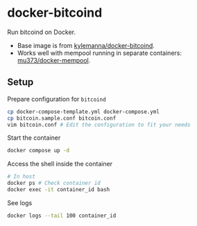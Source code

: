 # docker-bitcoind

Run bitcoind on Docker.
- Base image is from [kylemanna/docker-bitcoind](https://github.com/kylemanna/docker-bitcoind).
- Works well with mempool running in separate containers: [mu373/docker-mempool](https://github.com/mu373/docker-mempool).

## Setup
Prepare configuration for `bitcoind`
```sh
cp docker-compose-template.yml docker-compose.yml
cp bitcoin.sample.conf bitcoin.conf
vim bitcoin.conf # Edit the configuration to fit your needs
```

Start the container
```sh
docker compose up -d
```

Access the shell inside the container
```sh
# In host
docker ps # Check container id
docker exec -it container_id bash
```

See logs
```sh
docker logs --tail 100 container_id
```
